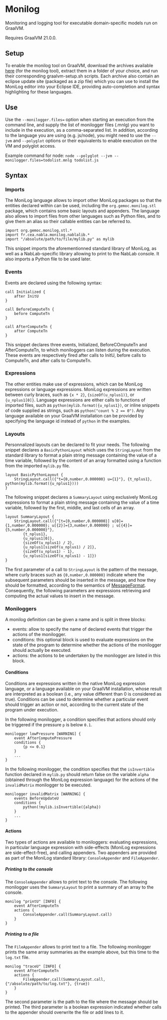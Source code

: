 # Monilog
Monitoring and logging tool for executable domain-specific models run on GraalVM.

Requires GraalVM 21.0.0.

## Setup

To enable the monilog tool on GraalVM, download the archives available [here](https://github.com/gemoc/monilog/releases/tag/v1.0.0) (for the monilog tool), extract them in a folder of your choice, and run their corresponding graalvm-setup.sh scripts. Each archive also contain an eclipse update site (packaged as a zip file) which you can use to install the MoniLog editor into your Eclipse IDE, providing auto-completion and syntax highlighting for these languages.

## Use

Use the `--monilogger.files=` option when starting an execution from the command line, and supply the list of monilogger files (.mnlg) you want to include in the execution, as a comma-separated list.
In addition, according to the language you are using (e.g. js/node), you might need to use the `--jvm` and `--polyglot` options or their equivalents to enable execution on the VM and polyglot access.

Example command for node: `node --polyglot --jvm --monilogger.files=todolist.mnlg todolist.js`

## Syntax

### Imports

The MoniLog language allows to import other MoniLog packages so that the entities declared within can be used, including the `org.gemoc.monilog.stl` package, which contains some basic layouts and appenders. The language also allows to import files from other languages such as Python files, and to give them an alias so their callable entities can be referred to.

```
import org.gemoc.monilog.stl.*
import fr.cea.nabla.monilog.nablalib.*
import "/absolute/path/to/file/mylib.py" as mylib
```

This snippet imports the aforementionned standard library of MoniLog, as well as a NabLab-specific library allowing to print to the NabLab console.
It also imports a Python file to be used later.

### Events

Events are declared using the following syntax:

```
call Initialized {
	after InitU
}

call BeforeComputeTn {
	before ComputeTn
}

call AfterComputeTn {
	after ComputeTn
}
```

This snippet declares three events, Initialized, BeforeCOmputeTn and AfterComputeTn, to which moniloggers can listen during the execution. These events are respectively fired after calls to InitU, before calls to ComputeTn, and after calls to ComputeTn.

### Expressions

The other entities make use of expressions, which can be MoniLog expressions or language expressions. MoniLog expressions are written between curly braces, such as `{x * 2}`, `{sizeOf(u_nplus1)}`, or `{u_nplus1[0]}`. Language expressions are either calls to functions of imported files, such as `python(mylib.format({u_nplus1})`, or inline snippets of code supplied as strings, such as `python("count % 2 == 0")`. Any language available on your GraalVM installation can be provided by specifying the language id instead of `python` in the examples.


### Layouts

Personnalized layouts can be declared to fit your needs.
The following snippet declares a `BasicPythonLayout` which uses the `StringLayout` from the standard library to format a plain string message containing the value of a time variable, followed by the content of an array formatted using a function from the imported `mylib.py` file.

```
layout BasicPythonLayout {
	StringLayout.call({"t={0,number,0.000000} u={1}"}, {t_nplus1}, python(mylib.format({u_nplus1})))
}
```

The following snippet declares a `SummaryLayout` using exclusively MoniLog expressions to format a plain string message containing the value of a time variable, followed by the first, middle, and last cells of an array.

```
layout SummaryLayout {
	StringLayout.call({"[t={0,number,0.000000}] u[0]={1,number,0.000000}; u[{2}]={3,number,0.000000} ; u[{4}]={5,number,0.000000}"},
		{t_nplus1},
		{u_nplus1[0]},
		{sizeOf(u_nplus1) / 2},
		{u_nplus1[sizeOf(u_nplus1) / 2]},
		{sizeOf(u_nplus1) - 1},
		{u_nplus1[sizeOf(u_nplus1) - 1]})
}
```

The first parameter of a call to `StringLayout` is the pattern of the message, where curly braces such as `{0,number,0.000000}` indicate where the subsequent parameters should be inserted in the message, and how they should be formatted, according to the semantics of [MessageFormat](https://docs.oracle.com/en/java/javase/11/docs/api/java.base/java/text/MessageFormat.html?is-external=true).
Consequently, the following parameters are expressions retrieving and computing the actual values to insert in the message.

### Moniloggers

A monilog definition can be given a name and is split in three blocks:

 - events: allow to specify the name of declared events that trigger the actions of the monilogger.
 - conditions: this optional block is used to evaluate expressions on the state of the program to determine whether the actions of the monilogger should actually be executed.
 - actions: the actions to be undertaken by the monilogger are listed in this block.

#### Conditions

Conditions are expressions written in the native MoniLog expression language, or a language available on your GraalVM installation, whose result are interpreted as a boolean (i.e., any value different than 0 is considered as true).
Conditions can be used to determine whether a particular event should trigger an action or not, according to the current state of the program under execution.

In the following monilogger, a condition specifies that actions should only be triggered if the pressure `p` is below `0.1`.

```
monilogger lowPressure [WARNING] {
	event AfterComputePressure
	conditions {
		{p <= 0.1}
	}
	...
}
```

In the following monilogger, the condition specifies that the `isInvertible` function declared in `mylib.py` should return false on the variable `alpha` (obtained through the MoniLog expression language) for the actions of the `invalidMatrix` monilogger to be executed.

```
monilogger invalidMatrix [WARNING] {
	events BeforeUpdateU
	conditions {
		python(!mylib.isInvertible({alpha})
	}
	...
}
```

#### Actions

Two types of actions are available to moniloggers: evaluating expressions, in particular language expression with side-effects (MoniLog expressions are side-effect-free), and calling appenders.
Two appenders are provided as part of the MoniLog standard library: `ConsoleAppender` and `FileAppender`.

##### Printing to the console

The `ConsoleAppender` allows to print text to the console.
The following monilogger uses the `SummaryLayout` to print a summary of an array to the console.

```
monilog "printU" [INFO] {
	event AfterComputeTn
	actions {
		ConsoleAppender.call(SummaryLayout.call)
	}
}
```

##### Printing to a file

The `FileAppender` allows to print text to a file.
The following monilogger prints the same array summaries as the example above, but this time to the `log.txt` file.

```
monilog "traceU" [INFO] {
	event AfterComputeTn
	actions {
		FileAppender.call(SummaryLayout.call, {"/absolute/path/to/log.txt"}, {true})
	}
}
```

The second parameter is the path to the file where the message should be printed.
The third parameter is a boolean expression indicated whether calls to the appender should overwrite the file or add lines to it.

